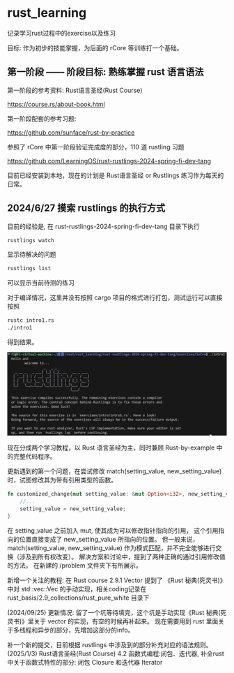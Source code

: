# rust_learning
记录学习rust过程中的exercise以及练习

目标: 作为初步的技能掌握，为后面的 rCore 等训练打一个基础。
## 第一阶段 —— 阶段目标: 熟练掌握 rust 语言语法
第一阶段的参考资料:
Rust语言圣经(Rust Course)

https://course.rs/about-book.html

第一阶段配套的参考习题:

https://github.com/sunface/rust-by-practice

参照了 rCore 中第一阶段验证完成度的部分，110 道 rustling 习题

https://github.com/LearningOS/rust-rustlings-2024-spring-fi-dev-tang

目前已经安装到本地，现在的计划是 Rust语言圣经 or Rustlings 练习作为每天的日常。

## 2024/6/27 摸索 rustlings 的执行方式
目前的经验是, 在 rust-rustlings-2024-spring-fi-dev-tang 目录下执行
```bash
rustlings watch
```
显示待解决的问题

```bash
rustlings list
```
可以显示当前待测的练习

对于编译情况，这里并没有按照 cargo 项目的格式进行打包，测试运行可以直接按照
```bash
rustc intro1.rs
./intro1
```
得到结果。

![rustling_into1](picture/rustlings_intro1.png)

现在分成两个学习教程，以 Rust 语言圣经为主，同时兼顾 Rust-by-example 中的完整代码程序。

更新遇到的第一个问题，在尝试修改 match(setting_value, new_setting_value) 时，试图修改其为带有引用类型的函数。
```rust
fn customized_change(mut setting_value: &mut Option<i32>, new_setting_value: &mut Option<i32>){
    //...
    setting_value = new_setting_value;
}
```
在 setting_value 之前加入 mut, 使其成为可以修改指针指向的引用，
这个引用指向的位置直接变成了 new_setting_value 所指向的位置。
但一般来说，match(setting_value, new_setting_value) 作为模式匹配，并不完全能够进行交换（涉及到所有权改变）。
解决方案和讨论中，提到了两种正确的通过引用修改值的方法。
在新建的 /problem 文件夹下有所展示。

新增一个关注的教程: 在 Rust course 2.9.1 Vector 提到了
《Rust 秘典(死灵书)》 中对 std::vec::Vec<T> 的手动实现，相关coding记录在 rust_basis/2.9_collections/rust_pure_white 目录下

(2024/09/25) 更新情况: 留了一个坑等待填完，这个坑是手动实现《Rust 秘典(死灵书)》里关于 vector 的实现，有空的时候再补起来。
现在需要用到 rust 里面关于多线程和异步的部分，先增加这部分的info。

补一个新的提交，目前根据 rustlings 中涉及到的部分补充对应的语法规则。
(2025/1/3) Rust语言圣经(Rust Course) 4.2 函数式编程:闭包、迭代器, 补全rust 中关于函数式特性的部分: 闭包 Closure 和迭代器 Iterator
